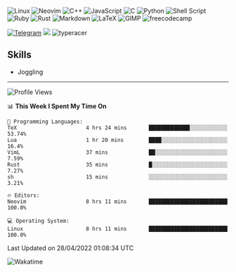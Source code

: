 <!--![](https://github.com/Catalinhimself/Catalinhimself/blob/main/Sakura_Nene_CPP.jpg)-->
![Linux](https://img.shields.io/badge/Linux-FCC624?style=for-the-badge&logo=linux&logoColor=black)
![Neovim](https://img.shields.io/badge/NeoVim-%2357A143.svg?&style=for-the-badge&logo=neovim&logoColor=white)
![C++](https://img.shields.io/badge/c++-%2300599C.svg?style=for-the-badge&logo=c%2B%2B&logoColor=white)
![JavaScript](https://img.shields.io/badge/javascript-%23323330.svg?style=for-the-badge&logo=javascript&logoColor=%23F7DF1E)
![C](https://img.shields.io/badge/c-%2300599C.svg?style=for-the-badge&logo=c&logoColor=white)
![Python](https://img.shields.io/badge/python-3670A0?style=for-the-badge&logo=python&logoColor=ffdd54)
![Shell Script](https://img.shields.io/badge/shell_script-%23121011.svg?style=for-the-badge&logo=gnu-bash&logoColor=white)
![Ruby](https://img.shields.io/badge/ruby-%23CC342D.svg?style=for-the-badge&logo=ruby&logoColor=white)
![Rust](https://img.shields.io/badge/rust-%23000000.svg?style=for-the-badge&logo=rust&logoColor=white)
![Markdown](https://img.shields.io/badge/markdown-%23000000.svg?style=for-the-badge&logo=markdown&logoColor=white)
![LaTeX](https://img.shields.io/badge/latex-%23008080.svg?style=for-the-badge&logo=latex&logoColor=white)
![GIMP](https://img.shields.io/badge/gimp-5C5543?style=for-the-badge&logo=gimp&logoColor=white)
![freecodecamp](https://img.shields.io/badge/freecodecamp-27273D?style=for-the-badge&logo=freecodecamp&logoColor=white)



[![Telegram](https://img.shields.io/badge/Telegram-2CA5E0?style=for-the-badge&logo=telegram&logoColor=white)](https://t.me/catalinplesu) 
[![](https://www.codewars.com/users/Catalinhimself/badges/micro)](https://www.codewars.com/users/Catalinhimself)
![typeracer](https://img.shields.io/badge/typeracer_73WPM-2596be?style=for-the-badge)

## Skills
- Joggling

-----
<!--START_SECTION:waka-->
![Profile Views](http://img.shields.io/badge/Profile%20Views-11-blue)

📊 **This Week I Spent My Time On** 

```text
💬 Programming Languages: 
TeX                      4 hrs 24 mins       █████████████░░░░░░░░░░░░   53.74% 
Lua                      1 hr 20 mins        ████░░░░░░░░░░░░░░░░░░░░░   16.4% 
VimL                     37 mins             ██░░░░░░░░░░░░░░░░░░░░░░░   7.59% 
Rust                     35 mins             █░░░░░░░░░░░░░░░░░░░░░░░░   7.27% 
sh                       15 mins             ░░░░░░░░░░░░░░░░░░░░░░░░░   3.21%

🔥 Editors: 
Neovim                   8 hrs 11 mins       █████████████████████████   100.0%

💻 Operating System: 
Linux                    8 hrs 11 mins       █████████████████████████   100.0%

```


 Last Updated on 28/04/2022 01:08:34 UTC
<!--END_SECTION:waka-->

![Wakatime](https://github-readme-stats.vercel.app/api/wakatime?username=catalinhimself&theme=calm&layout=compact)

  


